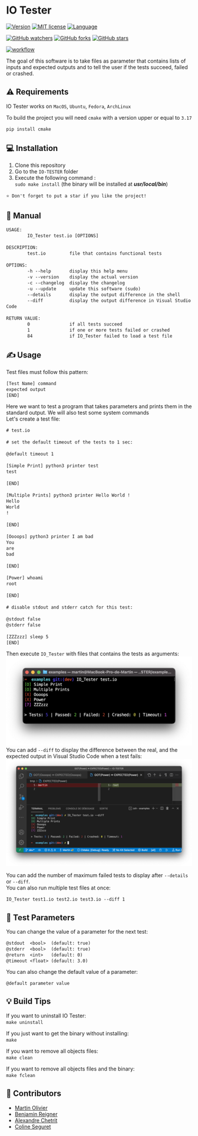 # IO Tester
[![Version](https://img.shields.io/badge/IO_Tester-v2.0.0-blue.svg)](https://github.com/martin-olivier/IO-TESTER/releases/tag/v2.0.0)
[![MIT license](https://img.shields.io/badge/License-MIT-darkgreen.svg)](https://github.com/martin-olivier/IO-TESTER/blob/main/LICENSE)
[![Language](https://img.shields.io/badge/Language-Rust-orange.svg)](https://www.rust-lang.org/)

[![GitHub watchers](https://img.shields.io/github/watchers/martin-olivier/IO-TESTER?style=social)](https://github.com/martin-olivier/IO-TESTER/watchers/)
[![GitHub forks](https://img.shields.io/github/forks/martin-olivier/IO-TESTER?style=social)](https://github.com/martin-olivier/IO-TESTER/network/members/)
[![GitHub stars](https://img.shields.io/github/stars/martin-olivier/IO-TESTER?style=social)](https://github.com/martin-olivier/IO-TESTER/stargazers/)

[![workflow](https://github.com/martin-olivier/IO-TESTER/actions/workflows/CI.yml/badge.svg)](https://github.com/martin-olivier/IO-TESTER/actions/workflows/CI.yml)

The goal of this software is to take files as parameter that contains lists of inputs and expected outputs and to tell the user if the tests succeed, failed or crashed.

## ⚠️ Requirements
IO Tester works on `MacOS`, `Ubuntu`, `Fedora`, `ArchLinux`  

To build the project you will need `cmake` with a version upper or equal to `3.17`
```sh
pip install cmake
```

## 💻 Installation

1. Clone this repository
2. Go to the `IO-TESTER` folder
3. Execute the following command :  
   `sudo make install` (the binary will be installed at ***usr/local/bin***)

`⭐ Don't forget to put a star if you like the project!`

## 📒 Manual

```
USAGE:
        IO_Tester test.io [OPTIONS]

DESCRIPTION:
        test.io         file that contains functional tests

OPTIONS:
        -h --help       display this help menu
        -v --version    display the actual version
        -c --changelog  display the changelog
        -u --update     update this software (sudo)
        --details       display the output difference in the shell
        --diff          display the output difference in Visual Studio Code

RETURN VALUE:
        0               if all tests succeed
        1               if one or more tests failed or crashed
        84              if IO_Tester failed to load a test file
```

## ✍️ Usage

Test files must follow this pattern:
```
[Test Name] command
expected output
[END]
```

Here we want to test a program that takes parameters and prints them in the standard output. We will also test some system commands  
Let's create a test file:

```
# test.io

# set the default timeout of the tests to 1 sec:

@default timeout 1

[Simple Print] python3 printer test
test

[END]

[Multiple Prints] python3 printer Hello World !
Hello
World
!

[END]

[Oooops] python3 printer I am bad
You
are
bad

[END]

[Power] whoami
root

[END]

# disable stdout and stderr catch for this test:

@stdout false
@stderr false

[ZZZzzz] sleep 5
[END]
```

Then execute `IO_Tester` with files that contains the tests as arguments:
![example_details](https://github.com/martin-olivier/IO-TESTER/blob/main/.github/example_details.png?raw=true)  
You can add `--diff` to display the difference between the real, and the expected output in Visual Studio Code when a test fails:
![example_diff](https://github.com/martin-olivier/IO-TESTER/blob/main/.github/example_diff.png?raw=true)  

You can add the number of maximum failed tests to display after `--details` or `--diff`.  
You can also run multiple test files at once:
```
IO_Tester test1.io test2.io test3.io --diff 1
```

## 💬 Test Parameters
You can change the value of a parameter for the next test:
```
@stdout  <bool>  (default: true)
@stderr  <bool>  (default: true)
@return  <int>   (default: 0)
@timeout <float> (default: 3.0)
```
You can also change the default value of a parameter:
```
@default parameter value
```

## 💡 Build Tips
If you want to uninstall IO Tester:  
`make uninstall`  

If you just want to get the binary without installing:  
`make`  

If you want to remove all objects files:  
`make clean`  

If you want to remove all objects files and the binary:  
`make fclean`  

## 👤 Contributors

 - [Martin Olivier](https://github.com/martin-olivier)
 - [Benjamin Reigner](https://github.com/Breigner01)
 - [Alexandre Chetrit](https://github.com/chetrit)
 - [Coline Seguret](https://github.com/Cleopha)
